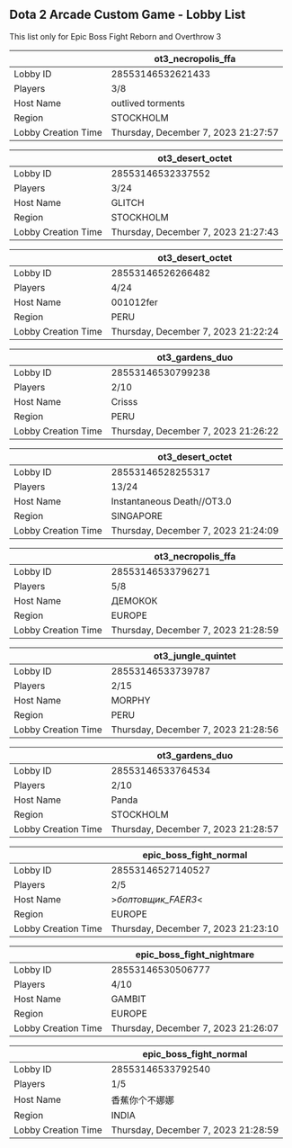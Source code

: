 ## Dota 2 Arcade Custom Game - Lobby List

This list only for Epic Boss Fight Reborn and Overthrow 3

|  | ot3_necropolis_ffa |
| ------ | ------ |
| Lobby ID | 28553146532621433 |
| Players | 3/8 |
| Host Name | outlived torments |
| Region | STOCKHOLM |
| Lobby Creation Time | Thursday, December 7, 2023 21:27:57 |


|  | ot3_desert_octet |
| ------ | ------ |
| Lobby ID | 28553146532337552 |
| Players | 3/24 |
| Host Name | GLITCH |
| Region | STOCKHOLM |
| Lobby Creation Time | Thursday, December 7, 2023 21:27:43 |


|  | ot3_desert_octet |
| ------ | ------ |
| Lobby ID | 28553146526266482 |
| Players | 4/24 |
| Host Name | 001012fer |
| Region | PERU |
| Lobby Creation Time | Thursday, December 7, 2023 21:22:24 |


|  | ot3_gardens_duo |
| ------ | ------ |
| Lobby ID | 28553146530799238 |
| Players | 2/10 |
| Host Name | Crisss |
| Region | PERU |
| Lobby Creation Time | Thursday, December 7, 2023 21:26:22 |


|  | ot3_desert_octet |
| ------ | ------ |
| Lobby ID | 28553146528255317 |
| Players | 13/24 |
| Host Name | Instantaneous Death//OT3.0 |
| Region | SINGAPORE |
| Lobby Creation Time | Thursday, December 7, 2023 21:24:09 |


|  | ot3_necropolis_ffa |
| ------ | ------ |
| Lobby ID | 28553146533796271 |
| Players | 5/8 |
| Host Name | ДЕМОКОК |
| Region | EUROPE |
| Lobby Creation Time | Thursday, December 7, 2023 21:28:59 |


|  | ot3_jungle_quintet |
| ------ | ------ |
| Lobby ID | 28553146533739787 |
| Players | 2/15 |
| Host Name | MORPHY |
| Region | PERU |
| Lobby Creation Time | Thursday, December 7, 2023 21:28:56 |


|  | ot3_gardens_duo |
| ------ | ------ |
| Lobby ID | 28553146533764534 |
| Players | 2/10 |
| Host Name | Panda |
| Region | STOCKHOLM |
| Lobby Creation Time | Thursday, December 7, 2023 21:28:57 |


|  | epic_boss_fight_normal |
| ------ | ------ |
| Lobby ID | 28553146527140527 |
| Players | 2/5 |
| Host Name | >_болтовщик_FAER3_< |
| Region | EUROPE |
| Lobby Creation Time | Thursday, December 7, 2023 21:23:10 |


|  | epic_boss_fight_nightmare |
| ------ | ------ |
| Lobby ID | 28553146530506777 |
| Players | 4/10 |
| Host Name | GAMBIT |
| Region | EUROPE |
| Lobby Creation Time | Thursday, December 7, 2023 21:26:07 |


|  | epic_boss_fight_normal |
| ------ | ------ |
| Lobby ID | 28553146533792540 |
| Players | 1/5 |
| Host Name | 香蕉你个不娜娜 |
| Region | INDIA |
| Lobby Creation Time | Thursday, December 7, 2023 21:28:59 |


